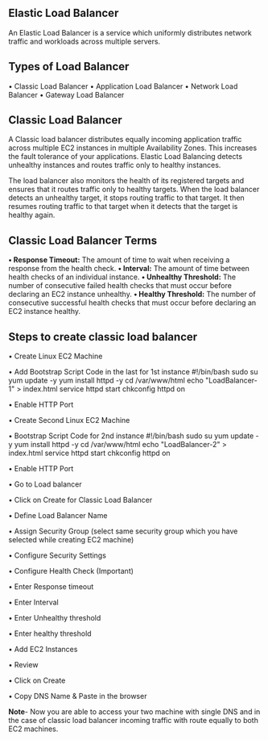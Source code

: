 ## Elastic Load Balancer
An Elastic Load Balancer is a service which uniformly distributes network traffic and workloads across multiple servers.

## Types of Load Balancer
• Classic Load Balancer
• Application Load Balancer
• Network Load Balancer
• Gateway Load Balancer

## Classic Load Balancer
A Classic load balancer distributes equally incoming application traffic across multiple EC2 instances in multiple Availability Zones. This increases the fault tolerance of your applications. Elastic Load Balancing detects unhealthy instances and routes traffic only to healthy instances.

The load balancer also monitors the health of its registered targets and ensures that it routes traffic only to healthy targets. When the load balancer detects an unhealthy target, it stops routing traffic to that target. It then resumes routing traffic to that target when it detects that the target is healthy again.

## Classic Load Balancer Terms
**• Response Timeout:** The amount of time to wait when receiving a response from the health check.
**• Interval:** The amount of time between health checks of an individual instance.
**• Unhealthy Threshold:** The number of consecutive failed health checks that must occur before declaring an EC2 instance unhealthy.
**• Healthy Threshold:** The number of consecutive successful health checks that must occur before declaring an EC2 instance healthy.

## Steps to create classic load balancer
• Create Linux EC2 Machine

• Add Bootstrap Script Code in the last for 1st instance
   #!/bin/bash
     sudo su
    yum update -y
    yum install httpd -y
    cd /var/www/html
    echo "LoadBalancer-1" > index.html
    service httpd start
    chkconfig httpd on

• Enable HTTP Port

• Create Second Linux EC2 Machine

• Bootstrap Script Code for 2nd instance
   #!/bin/bash
    sudo su
    yum update -y
    yum install httpd -y
    cd /var/www/html
    echo "LoadBalancer-2" > index.html
    service httpd start
    chkconfig httpd on

• Enable HTTP Port

• Go to Load balancer

• Click on Create for Classic Load Balancer

• Define Load Balancer Name

• Assign Security Group (select same security group which you have selected while creating EC2 machine)

• Configure Security Settings

• Configure Health Check (Important)

• Enter Response timeout

• Enter Interval

• Enter Unhealthy threshold

• Enter healthy threshold

• Add EC2 Instances

• Review

• Click on Create

• Copy DNS Name & Paste in the browser


**Note**- Now you are able to access your two machine with single DNS and in the case of classic load balancer incoming traffic with route equally to both EC2 machines.



